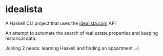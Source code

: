 # idealista

A Haskell CLI project that uses the [idealista.com](https://www.idealista.com/) API

An attempt to automate the search of real estate properties and keeping historical data.

Joining 2 needs: learning Haskell and finding an appartment .-)
